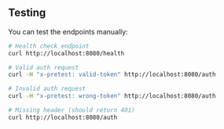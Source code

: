 ## Testing

You can test the endpoints manually:

```bash
# Health check endpoint
curl http://localhost:8080/health

# Valid auth request
curl -H "x-pretest: valid-token" http://localhost:8080/auth

# Invalid auth request
curl -H "x-pretest: wrong-token" http://localhost:8080/auth

# Missing header (should return 401)
curl http://localhost:8080/auth
```

